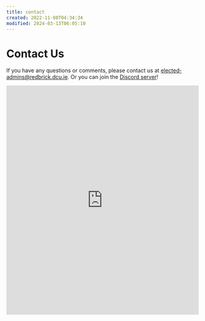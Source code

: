 ```yaml
---
title: contact
created: 2022-11-08T04:34:34
modified: 2024-03-13T06:05:10
---
```


# Contact Us

If you have any questions or comments, please contact us at [elected-admins@redbrick.dcu.ie](mailto:elected-admins@redbrick.dcu.ie). Or you can join the [Discord server](https://discord.gg/MttnTq9UyK)!

<iframe src="https://discord.com/widget?id=568403963595063307&theme=dark" width="100%" height="600" allowtransparency="true" frameborder="0" sandbox="allow-popups allow-popups-to-escape-sandbox allow-same-origin allow-scripts"></iframe>

